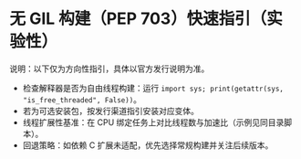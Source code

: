# 无 GIL 构建（PEP 703）快速指引（实验性）

说明：以下仅为方向性指引，具体以官方发行说明为准。

- 检查解释器是否为自由线程构建：运行 `import sys; print(getattr(sys, "is_free_threaded", False))`。
- 若为可选安装包，按发行渠道指引安装对应变体。
- 线程扩展性基准：在 CPU 绑定任务上对比线程数与加速比（示例见同目录脚本）。
- 回退策略：如依赖 C 扩展未适配，优先选择常规构建并关注后续版本。


